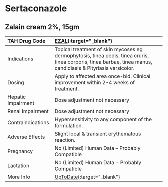 # Sertaconazole

## Zalain cream 2%, 15gm

| TAH Drug Code      | [EZAL](https://www.tahsda.org.tw/drugs/hissearch.php?drug_code=EZAL){:target="_blank"}                                                                         |
|:-------------------|:---------------------------------------------------------------------------------------------------------------------------------------------------------------|
| Indications        | Topical treatment of skin mycoses eg dermophytosis, tinea pedis, tinea cruris, tinea corporis, tinea barbae, tinea manus, candidiasis & Pityriasis versicolor. |
| Dosing             | Apply to affected area once-bid. Clinical improvement within 2-4 weeks of treatment.                                                                           |
| Hepatic Impairment | Dose adjustment not necessary                                                                                                                                  |
| Renal Impairment   | Dose adjustment not necessary                                                                                                                                  |
| Contraindications  | Hypersensitivity to any component of the formulation.                                                                                                          |
| Adverse Effects    | Slight local & transient erythematous reaction.                                                                                                                |
| Pregnancy          | No (Limited) Human Data – Probably Compatible                                                                                                                  |
| Lactation          | No (Limited) Human Data - Probably Compatible                                                                                                                  |
| More Info          | [UpToDate](https://www.uptodate.com/contents/sertaconazole-drug-information){:target="_blank"}                                                                 |

